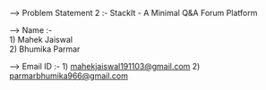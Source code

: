 --> Problem Statement 2 :-
    StackIt - A Minimal Q&A Forum Platform

--> Name :-                    
    1) Mahek Jaiswal           
    2) Bhumika Parmar          

--> Email ID :-
    1) mahekjaiswal191103@gmail.com
    2) parmarbhumika966@gmail.com

